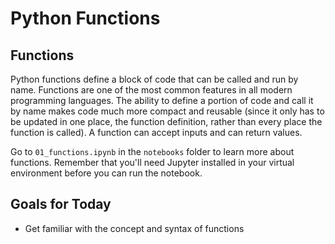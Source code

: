 # Python Functions
## Functions
Python functions define a block of code that can be called and run by name. Functions are one of the most common features in all modern programming languages. The ability to define a portion of code and call it by name makes code much more compact and reusable (since it only has to be updated in one place, the function definition, rather than every place the function is called). A function can accept inputs and can return values. 

Go to `01_functions.ipynb` in the `notebooks` folder to learn more about functions. Remember that you'll need Jupyter installed in your virtual environment before you can run the notebook.

## Goals for Today
- Get familiar with the concept and syntax of functions
